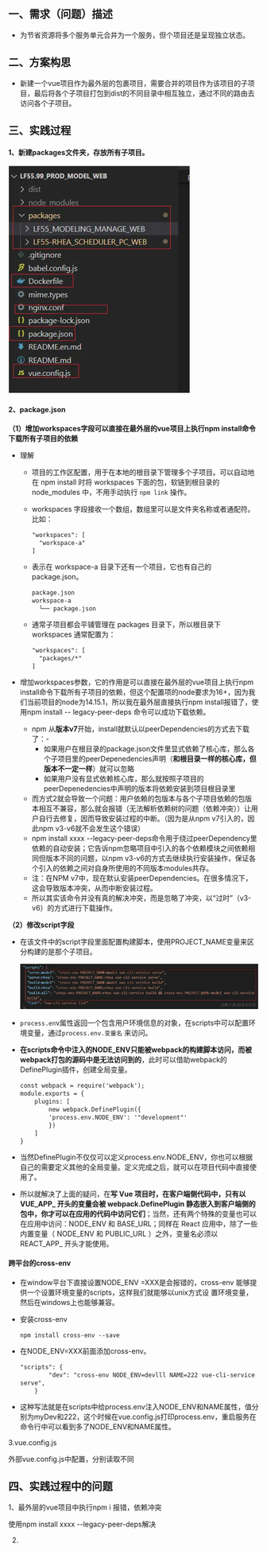 ## 一、需求（问题）描述

- 为节省资源将多个服务单元合并为一个服务，但个项目还是呈现独立状态。

## 二、方案构思

- 新建一个vue项目作为最外层的包裹项目，需要合并的项目作为该项目的子项目，最后将各个子项目打包到dist的不同目录中相互独立，通过不同的路由去访问各个子项目。

## 三、实践过程

#### 1、新建packages文件夹，存放所有子项目。

![project1](..\images\project1.png)

#### 2、package.json

**（1）增加workspaces字段可以直接在最外层的vue项目上执行npm install命令下载所有子项目的依赖**

- 理解
  - 项目的工作区配置，用于在本地的根目录下管理多个子项目。可以自动地在 npm install 时将 workspaces 下面的包，软链到根目录的 node_modules 中，不用手动执行 `npm link` 操作。

  - workspaces 字段接收一个数组，数组里可以是文件夹名称或者通配符。比如：

    ```
    "workspaces": [
      "workspace-a"
    ]
    ```

  - 表示在 workspace-a 目录下还有一个项目，它也有自己的 package.json。

    ```
    package.json
    workspace-a
      └── package.json
    ```

  - 通常子项目都会平铺管理在 packages 目录下，所以根目录下 workspaces 通常配置为：

    ```
    "workspaces": [
      "packages/*"
    ]
    ```

- 增加workspaces参数，它的作用是可以直接在最外层的vue项目上执行npm install命令下载所有子项目的依赖，但这个配置项的node要求为16+，因为我们当前项目的node为14.15.1，所以我在最外层直接执行npm install报错了，使用npm install -- legacy-peer-deps 命令可以成功下载依赖。

  - npm 从**版本v7**开始，install就默认以peerDependencies的方式去下载了：-
    - 如果用户在根目录的package.json文件里显式依赖了核心库，那么各个子项目里的peerDepenedencies声明（**和根目录一样的核心库，但版本不一定一样**）就可以忽略
    - 如果用户没有显式依赖核心库，那么就按照子项目的peerDepenedencies中声明的版本将依赖安装到项目根目录里
  - 而方式2就会导致一个问题：用户依赖的包版本与各个子项目依赖的包版本相互不兼容，那么就会报错（无法解析依赖树的问题（依赖冲突））让用户自行去修复，因而导致安装过程的中断。（因为是从npm v7引入的，因此npm v3-v6就不会发生这个错误）
  - npm install xxxx --legacy-peer-deps命令用于绕过peerDependency里依赖的自动安装；它告诉npm忽略项目中引入的各个依赖模块之间依赖相同但版本不同的问题，以npm v3-v6的方式去继续执行安装操作，保证各个引入的依赖之间对自身所使用的不同版本modules共存。
  - 注：在NPM v7中，现在默认安装peerDependencies。在很多情况下，这会导致版本冲突，从而中断安装过程。
  - 所以其实该命令并没有真的解决冲突，而是忽略了冲突，以“过时”（v3-v6）的方式进行下载操作。
  

**（2）修改script字段**

- 在该文件中的script字段里面配置构建脚本，使用PROJECT_NAME变量来区分构建的是那个子项目。

  ![project2](..\images\project2.png)

- `process.en`v属性返回一个包含用户环境信息的对象，在scripts中可以配置环境变量，通过`process.env.变量名` 来访问。

- **在scripts命令中注入的NODE_ENV只能被webpack的构建脚本访问，而被webpack打包的源码中是无法访问到的**，此时可以借助webpack的DefinePlugin插件，创建全局变量。

  ```
  const webpack = require('webpack');
  module.exports = {
      plugins: [
          new webpack.DefinePlugin({
          'process.env.NODE_ENV': '"development"'
          })
      ]
  }
  ```

-  当然DefinePlugin不仅仅可以定义process.env.NODE_ENV，你也可以根据自己的需要定义其他的全局变量。定义完成之后，就可以在项目代码中直接使用了。
       
-  所以就解决了上面的疑问，在**写 Vue 项目时，在客户端侧代码中，只有以 VUE_APP_ 开头的变量会被 webpack.DefinePlugin 静态嵌入到客户端侧的包中，你才可以在应用的代码中访问它们**；当然，还有两个特殊的变量也可以在应用中访问：NODE_ENV 和 BASE_URL；同样在 React 应用中，除了一些内置变量（ NODE_ENV 和 PUBLIC_URL ）之外，变量名必须以 REACT_APP_ 开头才能使用。

####    跨平台的cross-env

 - 在window平台下直接设置NODE_ENV =XXX是会报错的，cross-env 能够提供一个设置环境变量的scripts，这样我们就能够以unix方式设 置环境变量，然后在windows上也能够兼容。

- 安装cross-env

  ```
  npm install cross-env --save
  ```

- 在NODE_ENV=XXX前面添加cross-env。

  ```
  "scripts": {
          "dev": "cross-env NODE_ENV=devlll NAME=222 vue-cli-service serve",
      }
  ```

- 这种写法就是在scripts中给process.env注入NODE_ENV和NAME属性，值分别为myDev和222，这个时候在vue.config.js打印process.env，重启服务在命令行中可以看到多了NODE_ENV和NAME属性。



3.vue.config.js

外部vue.config.js中配置，分别读取不同



## 四、实践过程中的问题

1、最外层的vue项目中执行npm i 报错，依赖冲突

  使用npm install xxxx --legacy-peer-deps解决

2.